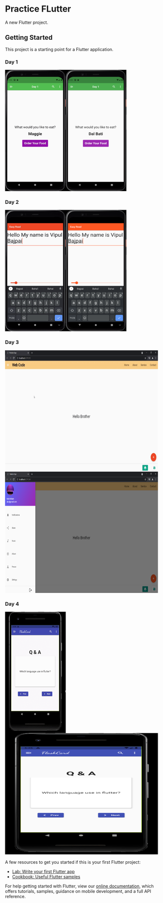 # Practice FLutter

A new Flutter project.

## Getting Started

This project is a starting point for a Flutter application.

### Day 1
<img align = 'left' height = '400' width = '200' src = 'https://github.com/dsrathore1/Flutter-Practice/blob/master/assets/GIFs/1.gif'>  <img algin = 'right' height = '400' width = '200' src = 'https://github.com/dsrathore1/Flutter-Practice/blob/master/assets/Images/1.png'>

### Day 2

<img align = 'left' height = '400' width = '200' src = 'https://github.com/dsrathore1/Flutter-Practice/blob/master/assets/GIFs/2.gif'>  <img  algin = 'right' height = '400' width = '200' src = 'https://github.com/dsrathore1/Flutter-Practice/blob/master/assets/Images/2.png'>

### Day 3
<img align = 'left' height = ' 400' width = '600' src = 'https://github.com/dsrathore1/Flutter-Practice/blob/master/assets/GIFs/3.gif'> <img algin = 'right' height = ' 400' width = '600' src = 'https://github.com/dsrathore1/Flutter-Practice/blob/master/assets/Images/3.png'>

### Day 4
<img align = 'left'  height = '400' width = '200'  src = 'https://github.com/dsrathore1/Flutter-Practice/blob/master/assets/GIFs/4.gif'> <img algin = 'right' height = ' 400' width = '600' src = 'https://github.com/dsrathore1/Flutter-Practice/blob/master/assets/Images/4.png'>

A few resources to get you started if this is your first Flutter project:

- [Lab: Write your first Flutter app](https://flutter.dev/docs/get-started/codelab)
- [Cookbook: Useful Flutter samples](https://flutter.dev/docs/cookbook)

For help getting started with Flutter, view our
[online documentation](https://flutter.dev/docs), which offers tutorials,
samples, guidance on mobile development, and a full API reference.
